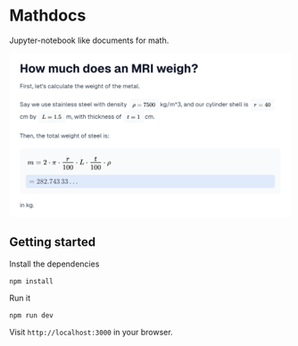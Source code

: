 # Mathdocs

Jupyter-notebook like documents for math.

![Demo image](readme_img.png)

## Getting started

Install the dependencies

```bash
npm install
```

Run it

```
npm run dev
```

Visit `http://localhost:3000` in your browser.
